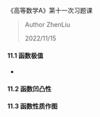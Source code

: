 





《高等数学A》第十一次习题课

> Author ZhenLiu
>
> 2022/11/15



#### 11.1 函数极值

- 





#### 11.2 函数凹凸性





#### 11.3 函数性质作图

